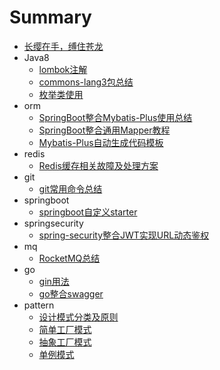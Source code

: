 # Summary

* [长缨在手，缚住苍龙](README.md)
* Java8
	* [lombok注解](./java8/lombok注解讲解.md)
	* [commons-lang3包总结](./java8/commons-lang3包.md)
	* [枚举类使用](./java8/枚举类的使用.md)
* orm
	* [SpringBoot整合Mybatis-Plus使用总结](./orm/SpringBoot整合Mybatis-Plus使用总结.md)
	* [SpringBoot整合通用Mapper教程](./orm/SpringBoot整合通用Mapper教程.md)
	* [Mybatis-Plus自动生成代码模板](./orm/Mybatis-Plus自动生成代码模板.md)
* redis
	* [Redis缓存相关故障及处理方案](./redis/Redis缓存相关故障及处理方案.md)
* git
	* [git常用命令总结](./git/git_usage.md)
* springboot
	* [springboot自定义starter](./springboot/springboot自定义starter.md)
* springsecurity
	* [spring-security整合JWT实现URL动态鉴权](./springsecurity/spring-security整合JWT实现URL动态鉴权.md)
* mq
	* [RocketMQ总结](./mq/RocketMQ.md)
* go	
	* [gin用法](./golang/gin的基本用法.md)
	* [go整合swagger](./golang/go整合swagger.md)
* pattern
	* [设计模式分类及原则](./pattern/设计模式-序言.md)
	* [简单工厂模式](./pattern/简单工厂模式.md) 
	* [抽象工厂模式](./pattern/抽象工厂.md) 
	* [单例模式](./pattern/单例模式.md) 
